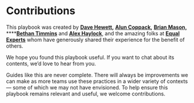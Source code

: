 # Contributions

This playbook was created by [**Dave Hewett**](https://www.linkedin.com/in/dave-hewett-b97609/)**,** [**Alun Coppack**](https://www.linkedin.com/in/aluncoppack/)**,**  [**Brian Mason,**](https://www.linkedin.com/in/brian-mason-3844534/) ****[**Bethan Timmins**](https://www.linkedin.com/in/bethan-timmins-3089369/) and [**Alex Haylock**](https://www.linkedin.com/in/alexhaylock/), and the amazing folks at [**Equal Experts**](https://www.equalexperts.com/) whom have generously shared their experience for the benefit of others.

We hope you found this playbook useful. If you want to chat about its contents, we’d love to hear from you.

Guides like this are never complete. There will always be improvements we can make as more teams use these practices in a wider variety of contexts — some of which we may not have envisioned. To help ensure this playbook remains relevant and useful, we welcome contributions. 


